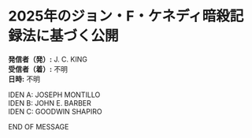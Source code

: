 # 2025年のジョン・F・ケネディ暗殺記録法に基づく公開

**発信者（発）:** J. C. KING  
**受信者（着）:** 不明  
**日時:** 不明  

IDEN A: JOSEPH MONTILLO  
IDEN B: JOHN E. BARBER  
IDEN C: GOODWIN SHAPIRO  

END OF MESSAGE